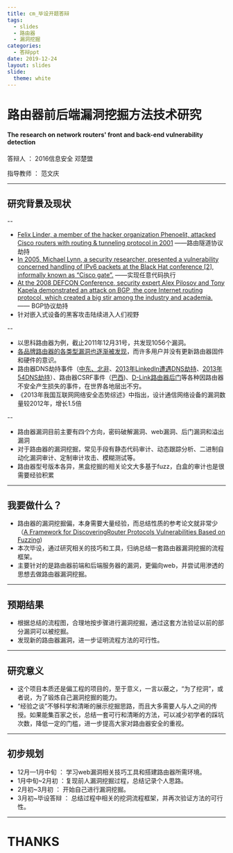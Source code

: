 ```yaml
---
title: cm_毕设开题答辩
tags: 
  - slides
  - 路由器
  - 漏洞挖掘
categories:
  - 答辩ppt
date: 2019-12-24
layout: slides
slide:
  theme: white
---
```


# 路由器前后端漏洞挖掘方法技术研究

#### The research on network routers' front and back-end vulnerability detection

答辩人 ： 2016信息安全 邓楚盟

指导教师 ： 范文庆

---

## 研究背景及现状

--

- [Felix Linder, a member of the hacker organization Phenoelit, attacked Cisco routers with routing & tunneling protocol in 2001](https://www.blackhat.com/presentations/bh-europe-01/fx/bh-europe-01-fx.pdf) ——路由隧道协议劫持
- [In 2005, Michael Lynn, a security researcher, presented a
vulnerability concerned handling of IPv6 packets at the Black Hat conference [2], informally
known as “Cisco gate”.](http://securityvulns.ru/files/lynn-cisco.pdf) ——实现任意代码执行
- [At the 2008 DEFCON Conference, security expert Alex Pilosov and Tony Kapela demonstrated an attack on BGP ,the core Internet routing protocol, which created a big stir among the industry and academia.](https://www.freebuf.com/articles/network/75305.html) —— BGP协议劫持
- 针对嵌入式设备的黑客攻击陆续进入人们视野

--

- 以思科路由器为例，截止2011年12月31号，共发现1056个漏洞。
- [各品牌路由器的各类型漏洞也逐渐被发现](http://routerpwn.com/)，而许多用户并没有更新路由器固件和硬件的意识。
- 路由器DNS劫持事件（[中东、北非](https://www.freebuf.com/column/201405.html)、[2013年LinkedIn遭遇DNS劫持](https://www.freebuf.com/news/10693.html)、[2013年54DNS劫持](https://guanjia.qq.com/news/n1/201305/17_173.html)）、路由器CSRF事件（[巴西](https://www.freebuf.com/news/60099.html))、[D-Link路由器后门](http://www.zoomeye.org/lab/dlink)等各种因路由器不安全产生损失的事件，在世界各地层出不穷。
- 《2013年我国互联网网络安全态势综述》中指出，设计通信网络设备的漏洞数量较2012年，增长1.5倍

--

- 路由器漏洞目前主要有四个方向，密码破解漏洞、web漏洞、后门漏洞和溢出漏洞
- 对于路由器的漏洞挖掘，常见手段有静态代码审计、动态跟踪分析、二进制自动化漏洞审计、定制审计攻击、模糊测试等。
- 路由器型号版本各异，黑盒挖掘的相关论文大多基于fuzz，白盒的审计也是很需要经验积累

---

## 我要做什么？

- 路由器的漏洞挖掘偏，本身需要大量经验，而总结性质的参考论文就非常少（[A Framework for DiscoveringRouter Protocols Vulnerabilities Based on Fuzzing](http://itiis.org/journals/tiis/digital-library/manuscript/file/20353/14.TIIS-RP-2012-Dec-0966.R1.pdf))
- 本次毕设，通过研究相关的技巧和工具，归纳总结一套路由器漏洞挖掘的流程框架。
- 主要针对的是路由器前端和后端服务器的漏洞，更偏向web，并尝试用渗透的思想去做路由器漏洞挖掘。

---

## 预期结果

- 根据总结的流程图，合理地按步骤进行漏洞挖掘，通过这套方法验证以前的部分漏洞可以被挖掘。
- 发现新的路由器漏洞，进一步证明流程方法的可行性。

---

## 研究意义

- 这个项目本质还是偏工程的项目的，至于意义，一言以蔽之，“为了挖洞”，或者说，为了锻炼自己漏洞挖掘的能力。
- “经验之谈”不够科学和清晰的展示挖掘思路，而且大多需要人与人之间的传授。如果能集百家之长，总结一套可行和清晰的方法，可以减少初学者的踩坑次数，降低一定的门槛，进一步提高大家对路由器安全的重视。

---

## 初步规划

- 12月—1月中旬 ： 学习web漏洞相关技巧工具和搭建路由器所需环境。
- 1月中旬~2月初 ：复现前人漏洞挖掘过程，总结记录个人思路。
- 2月初~3月初 ： 开始自己进行漏洞挖掘。
- 3月初~毕设答辩 ： 总结过程中相关的挖洞流程框架，并再次验证方法的可行性。

---

# THANKS

